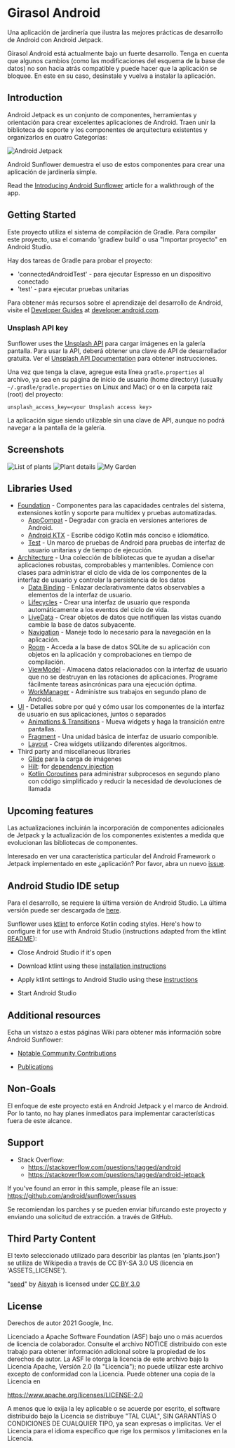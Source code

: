 Girasol Android
=================

Una aplicación de jardinería que ilustra las mejores prácticas de desarrollo de Android con Android Jetpack.

Girasol Android está actualmente bajo un fuerte desarrollo.
Tenga en cuenta que algunos cambios (como las modificaciones del esquema de la base de datos) no son hacia atrás
compatible y puede hacer que la aplicación se bloquee. En este
en su caso, desinstale y vuelva a instalar la aplicación.

Introduction
------------

Android Jetpack es un conjunto de componentes, herramientas y orientación para crear excelentes aplicaciones de Android. Traen
unir la biblioteca de soporte y los componentes de arquitectura existentes y organizarlos en cuatro
Categorías:

![Android Jetpack](screenshots/jetpack_donut.png "Android Jetpack Components")

Android Sunflower demuestra el uso de estos componentes para crear una aplicación de jardinería simple.

Read the
[Introducing Android Sunflower](https://medium.com/androiddevelopers/introducing-android-sunflower-e421b43fe0c2)
article for a walkthrough of the app.

Getting Started
---------------
Este proyecto utiliza el sistema de compilación de Gradle. Para compilar este proyecto, usa el 
comando 'gradlew build' o usa "Importar proyecto" en Android Studio.

Hay dos tareas de Gradle para probar el proyecto:
* 'connectedAndroidTest' - para ejecutar Espresso en un dispositivo conectado
* 'test' - para ejecutar pruebas unitarias

Para obtener más recursos sobre el aprendizaje del desarrollo de Android, visite el
[Developer Guides](https://developer.android.com/guide/) at
[developer.android.com](https://developer.android.com).

### Unsplash API key

Sunflower uses the [Unsplash API](https://unsplash.com/developers) para cargar imágenes en la galería
pantalla. Para usar la API, deberá obtener una clave de API de desarrollador gratuita. Ver el
[Unsplash API Documentation](https://unsplash.com/documentation) para obtener instrucciones.

Una vez que tenga la clave, agregue esta línea  `gradle.properties` al archivo, ya sea en su página de inicio de usuario (home
directory) (usually `~/.gradle/gradle.properties` on Linux and Mac) or o en la carpeta raíz (root) del proyecto:

```
unsplash_access_key=<your Unsplash access key>
```

La aplicación sigue siendo utilizable sin una clave de API, aunque no podrá navegar a la pantalla de la galería.

Screenshots
-----------

![List of plants](screenshots/phone_plant_list.png "A list of plants")
![Plant details](screenshots/phone_plant_detail.png "Details for a specific plant")
![My Garden](screenshots/phone_my_garden.png "Plants that have been added to your garden")

Libraries Used
--------------
* [Foundation][0] - Componentes para las capacidades centrales del sistema, extensiones kotlin y soporte para multidex y pruebas automatizadas.  
  * [AppCompat][1] - Degradar con gracia en versiones anteriores de Android.
  * [Android KTX][2] - Escribe código Kotlin más conciso e idiomático.
  * [Test][4] - Un marco de pruebas de Android para pruebas de interfaz de usuario unitarias y de tiempo de ejecución.
* [Architecture][10] - Una colección de bibliotecas que te ayudan a diseñar aplicaciones robustas, comprobables y mantenibles. Comience con clases para administrar el ciclo de vida de los componentes de la interfaz de usuario y controlar la persistencia de los datos  
  * [Data Binding][11] - Enlazar declarativamente datos observables a elementos de la interfaz de usuario.
  * [Lifecycles][12] - Crear una interfaz de usuario que responda automáticamente a los eventos del ciclo de vida.
  * [LiveData][13] - Crear objetos de datos que notifiquen las vistas cuando cambie la base de datos subyacente.
  * [Navigation][14] - Maneje todo lo necesario para la navegación en la aplicación.
  * [Room][16] - Acceda a la base de datos SQLite de su aplicación con objetos en la aplicación y comprobaciones en tiempo de compilación.
  * [ViewModel][17] - Almacena datos relacionados con la interfaz de usuario que no se destruyan en las rotaciones de aplicaciones. Programe fácilmente tareas asincrónicas para una ejecución óptima.     
  * [WorkManager][18] - Administre sus trabajos en segundo plano de Android.
* [UI][30] - Detalles sobre por qué y cómo usar los componentes de la interfaz de usuario en sus aplicaciones, juntos o separados
  * [Animations & Transitions][31] - Mueva widgets y haga la transición entre pantallas.
  * [Fragment][34] - Una unidad básica de interfaz de usuario componible.
  * [Layout][35] - Crea widgets utilizando diferentes algoritmos.
* Third party and miscellaneous libraries
  * [Glide][90] para la carga de imágenes
  * [Hilt][92]: for [dependency injection][93]
  * [Kotlin Coroutines][91] para administrar subprocesos en segundo plano con código simplificado y reducir la necesidad de devoluciones de llamada

[0]: https://developer.android.com/jetpack/components
[1]: https://developer.android.com/topic/libraries/support-library/packages#v7-appcompat
[2]: https://developer.android.com/kotlin/ktx
[4]: https://developer.android.com/training/testing/
[10]: https://developer.android.com/jetpack/arch/
[11]: https://developer.android.com/topic/libraries/data-binding/
[12]: https://developer.android.com/topic/libraries/architecture/lifecycle
[13]: https://developer.android.com/topic/libraries/architecture/livedata
[14]: https://developer.android.com/topic/libraries/architecture/navigation/
[16]: https://developer.android.com/topic/libraries/architecture/room
[17]: https://developer.android.com/topic/libraries/architecture/viewmodel
[18]: https://developer.android.com/topic/libraries/architecture/workmanager
[30]: https://developer.android.com/guide/topics/ui
[31]: https://developer.android.com/training/animation/
[34]: https://developer.android.com/guide/components/fragments
[35]: https://developer.android.com/guide/topics/ui/declaring-layout
[90]: https://bumptech.github.io/glide/
[91]: https://kotlinlang.org/docs/reference/coroutines-overview.html
[92]: https://developer.android.com/training/dependency-injection/hilt-android
[93]: https://developer.android.com/training/dependency-injection

Upcoming features
-----------------
Las actualizaciones incluirán la incorporación de componentes adicionales de Jetpack y la actualización de los componentes existentes
a medida que evolucionan las bibliotecas de componentes.

Interesado en ver una característica particular del Android Framework o Jetpack implementado en este
¿aplicación? Por favor, abra un nuevo [issue](https://github.com/android/sunflower/issues).

Android Studio IDE setup
------------------------
Para el desarrollo, se requiere la última versión de Android Studio. La última versión puede ser
descargada de [here](https://developer.android.com/studio/).

Sunflower uses [ktlint](https://ktlint.github.io/) to enforce Kotlin coding styles.
Here's how to configure it for use with Android Studio (instructions adapted
from the ktlint [README](https://github.com/shyiko/ktlint/blob/master/README.md)):

- Close Android Studio if it's open

- Download ktlint using these [installation instructions](https://github.com/pinterest/ktlint/blob/master/README.md#installation)

- Apply ktlint settings to Android Studio using these [instructions](https://github.com/pinterest/ktlint/blob/master/README.md#-with-intellij-idea)

- Start Android Studio

Additional resources
--------------------
Echa un vistazo a estas páginas Wiki para obtener más información sobre Android Sunflower:

- [Notable Community Contributions](https://github.com/android/sunflower/wiki/Notable-Community-Contributions)

- [Publications](https://github.com/android/sunflower/wiki/Sunflower-Publications)

Non-Goals
---------
El enfoque de este proyecto está en Android Jetpack y el marco de Android.
Por lo tanto, no hay planes inmediatos para implementar características fuera de este alcance.

Support
-------

- Stack Overflow:
  - https://stackoverflow.com/questions/tagged/android
  - https://stackoverflow.com/questions/tagged/android-jetpack

If you've found an error in this sample, please file an issue:
https://github.com/android/sunflower/issues

Se recomiendan los parches y se pueden enviar bifurcando este proyecto y enviando una solicitud de extracción.
a través de GitHub.

Third Party Content
-------------------
El texto seleccionado utilizado para describir las plantas (en 'plants.json') se utiliza de Wikipedia a través de CC BY-SA 3.0 US (licencia en 'ASSETS_LICENSE').

"[seed](https://thenounproject.com/search/?q=seed&i=1585971)" by [Aisyah](https://thenounproject.com/aisyahalmasyira/) is licensed under [CC BY 3.0](https://creativecommons.org/licenses/by/3.0/us/legalcode)

License
-------

Derechos de autor 2021 Google, Inc.

Licenciado a Apache Software Foundation (ASF) bajo uno o más acuerdos de licencia de colaborador. Consulte el archivo NOTICE distribuido con este trabajo para obtener información adicional sobre la propiedad de los derechos de autor. La ASF le otorga la licencia de este archivo bajo la Licencia Apache, Versión 2.0 (la "Licencia"); no puede utilizar este archivo excepto de conformidad con la Licencia. Puede obtener una copia de la Licencia en

  https://www.apache.org/licenses/LICENSE-2.0

A menos que lo exija la ley aplicable o se acuerde por escrito, el software
distribuido bajo la Licencia se distribuye "TAL CUAL", SIN
GARANTÍAS O CONDICIONES DE CUALQUIER TIPO, ya sean expresas o implícitas.  Ver el
Licencia para el idioma específico que rige los permisos y limitaciones en
la Licencia.
